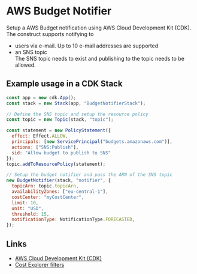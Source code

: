 # AWS Budget Notifier

Setup a AWS Budget notification using AWS Cloud Development Kit (CDK).
The construct supports notifying to

- users via e-mail. Up to 10 e-mail addresses are supported
- an SNS topic<br>
  The SNS topic needs to exist and publishing to the topic needs to be allowed.

## Example usage in a CDK Stack

```javascript
const app = new cdk.App();
const stack = new Stack(app, "BudgetNotifierStack");

// Define the SNS topic and setup the resource policy
const topic = new Topic(stack, "topic");

const statement = new PolicyStatement({
  effect: Effect.ALLOW,
  principals: [new ServicePrincipal("budgets.amazonaws.com")],
  actions: ["SNS:Publish"],
  sid: "Allow budget to publish to SNS"
});
topic.addToResourcePolicy(statement);

// Setup the budget notifier and pass the ARN of the SNS topic
new BudgetNotifier(stack, "notifier", {
  topicArn: topic.topicArn,
  availabilityZones: ["eu-central-1"],
  costCenter: "myCostCenter",
  limit: 10,
  unit: "USD",
  threshold: 15,
  notificationType: NotificationType.FORECASTED,
});

```

## Links

- [AWS Cloud Development Kit (CDK)](https://github.com/aws/aws-cdk)
- [Cost Explorer filters](https://docs.aws.amazon.com/awsaccountbilling/latest/aboutv2/ce-filtering.html)